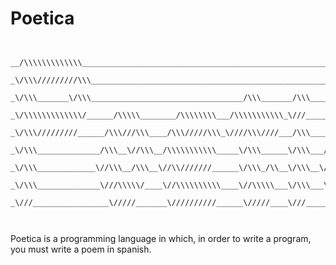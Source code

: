 # Poetica                   
```


__/\\\\\\\\\\\\\__________________________________________________________________________________    
 _\/\\\/////////\\\________________________________________________________________________________ 
  _\/\\\_______\/\\\__________________________________/\\\_______/\\\_______________________________    
   _\/\\\\\\\\\\\\\/______/\\\\\________/\\\\\\\\___/\\\\\\\\\\\_\///_______/\\\\\\\\__/\\\\\\\\\____  
    _\/\\\/////////______/\\\///\\\____/\\\/////\\\_\////\\\////___/\\\____/\\\//////__\////////\\\___    
     _\/\\\______________/\\\__\//\\\__/\\\\\\\\\\\_____\/\\\______\/\\\___/\\\___________/\\\\\\\\\\__   
      _\/\\\_____________\//\\\__/\\\__\//\\///////______\/\\\_/\\__\/\\\__\//\\\_________/\\\/////\\\__  
       _\/\\\______________\///\\\\\/____\//\\\\\\\\\\____\//\\\\\___\/\\\___\///\\\\\\\\_\//\\\\\\\\/\\_
        _\///_________________\/////_______\//////////______\/////____\///______\////////___\////////\//__
                                                                                    
                                              
```
        
Poetica is a programming language in which, in order to write a program, you must write a poem in spanish. 

                                              

                                
                                              

                                              
                                              
                                              
